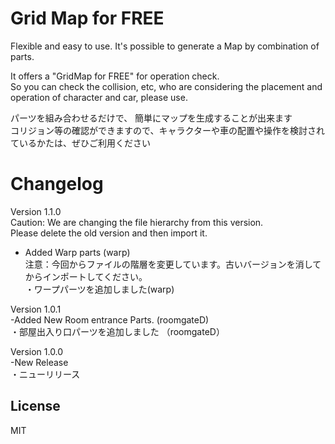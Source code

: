 # Grid Map for FREE
Flexible and easy to use.
It's possible to generate a Map by combination of parts.

It offers a "GridMap for FREE" for operation check.  
So you can check the collision, etc, who are considering the placement and operation of character and car, please use.

パーツを組み合わせるだけで、 簡単にマップを生成することが出来ます  
コリジョン等の確認ができますので、キャラクターや車の配置や操作を検討されているかたは、ぜひご利用ください

# Changelog
Version 1.1.0  
 Caution: We are changing the file hierarchy from this version.  
          Please delete the old version and then import it.  
 - Added Warp parts (warp)  
  注意：今回からファイルの階層を変更しています。古いバージョンを消してからインポートしてください。  
 ・ワープパーツを追加しました(warp)

Version 1.0.1  
 -Added New Room entrance Parts. (roomgateD)  
 ・部屋出入り口パーツを追加しました （roomgateD）  
 
Version 1.0.0  
 -New Release  
 ・ニューリリース  

## License
MIT
